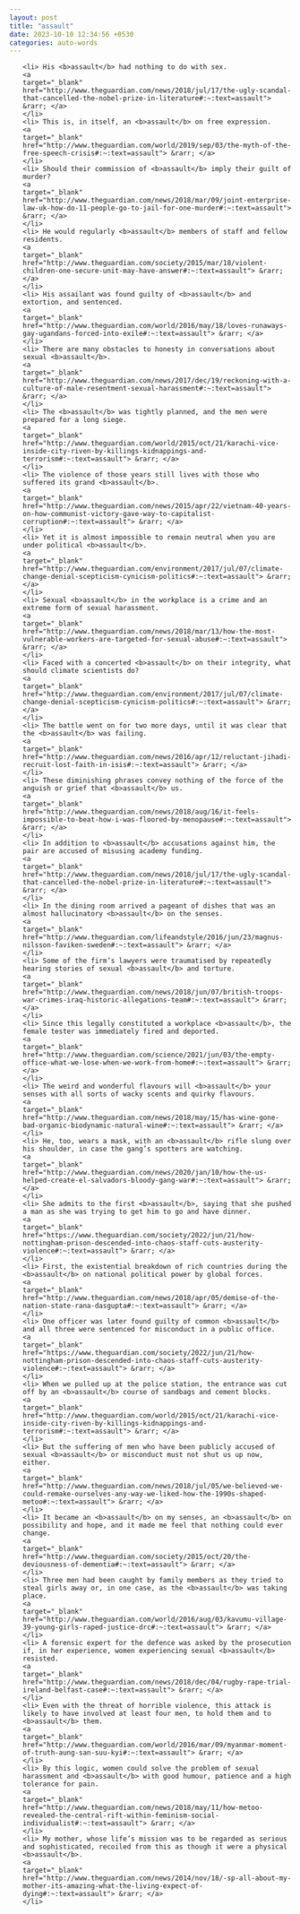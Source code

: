 ```yaml
---
layout: post
title: "assault"
date: 2023-10-10 12:34:56 +0530
categories: auto-words
---
```

<ol>

    <li> His <b>assault</b> had nothing to do with sex.
    <a 
    target="_blank" 
    href="http://www.theguardian.com/news/2018/jul/17/the-ugly-scandal-that-cancelled-the-nobel-prize-in-literature#:~:text=assault"> &rarr; </a>
    </li>
    <li> This is, in itself, an <b>assault</b> on free expression.
    <a 
    target="_blank" 
    href="http://www.theguardian.com/world/2019/sep/03/the-myth-of-the-free-speech-crisis#:~:text=assault"> &rarr; </a>
    </li>
    <li> Should their commission of <b>assault</b> imply their guilt of murder?
    <a 
    target="_blank" 
    href="http://www.theguardian.com/news/2018/mar/09/joint-enterprise-law-uk-how-do-11-people-go-to-jail-for-one-murder#:~:text=assault"> &rarr; </a>
    </li>
    <li> He would regularly <b>assault</b> members of staff and fellow residents.
    <a 
    target="_blank" 
    href="http://www.theguardian.com/society/2015/mar/18/violent-children-one-secure-unit-may-have-answer#:~:text=assault"> &rarr; </a>
    </li>
    <li> His assailant was found guilty of <b>assault</b> and extortion, and sentenced.
    <a 
    target="_blank" 
    href="http://www.theguardian.com/world/2016/may/18/loves-runaways-gay-ugandans-forced-into-exile#:~:text=assault"> &rarr; </a>
    </li>
    <li> There are many obstacles to honesty in conversations about sexual <b>assault</b>.
    <a 
    target="_blank" 
    href="http://www.theguardian.com/news/2017/dec/19/reckoning-with-a-culture-of-male-resentment-sexual-harassment#:~:text=assault"> &rarr; </a>
    </li>
    <li> The <b>assault</b> was tightly planned, and the men were prepared for a long siege.
    <a 
    target="_blank" 
    href="http://www.theguardian.com/world/2015/oct/21/karachi-vice-inside-city-riven-by-killings-kidnappings-and-terrorism#:~:text=assault"> &rarr; </a>
    </li>
    <li> The violence of those years still lives with those who suffered its grand <b>assault</b>.
    <a 
    target="_blank" 
    href="http://www.theguardian.com/news/2015/apr/22/vietnam-40-years-on-how-communist-victory-gave-way-to-capitalist-corruption#:~:text=assault"> &rarr; </a>
    </li>
    <li> Yet it is almost impossible to remain neutral when you are under political <b>assault</b>.
    <a 
    target="_blank" 
    href="http://www.theguardian.com/environment/2017/jul/07/climate-change-denial-scepticism-cynicism-politics#:~:text=assault"> &rarr; </a>
    </li>
    <li> Sexual <b>assault</b> in the workplace is a crime and an extreme form of sexual harassment.
    <a 
    target="_blank" 
    href="http://www.theguardian.com/news/2018/mar/13/how-the-most-vulnerable-workers-are-targeted-for-sexual-abuse#:~:text=assault"> &rarr; </a>
    </li>
    <li> Faced with a concerted <b>assault</b> on their integrity, what should climate scientists do?
    <a 
    target="_blank" 
    href="http://www.theguardian.com/environment/2017/jul/07/climate-change-denial-scepticism-cynicism-politics#:~:text=assault"> &rarr; </a>
    </li>
    <li> The battle went on for two more days, until it was clear that the <b>assault</b> was failing.
    <a 
    target="_blank" 
    href="http://www.theguardian.com/news/2016/apr/12/reluctant-jihadi-recruit-lost-faith-in-isis#:~:text=assault"> &rarr; </a>
    </li>
    <li> These diminishing phrases convey nothing of the force of the anguish or grief that <b>assault</b> us.
    <a 
    target="_blank" 
    href="http://www.theguardian.com/news/2018/aug/16/it-feels-impossible-to-beat-how-i-was-floored-by-menopause#:~:text=assault"> &rarr; </a>
    </li>
    <li> In addition to <b>assault</b> accusations against him, the pair are accused of misusing academy funding.
    <a 
    target="_blank" 
    href="http://www.theguardian.com/news/2018/jul/17/the-ugly-scandal-that-cancelled-the-nobel-prize-in-literature#:~:text=assault"> &rarr; </a>
    </li>
    <li> In the dining room arrived a pageant of dishes that was an almost hallucinatory <b>assault</b> on the senses.
    <a 
    target="_blank" 
    href="http://www.theguardian.com/lifeandstyle/2016/jun/23/magnus-nilsson-faviken-sweden#:~:text=assault"> &rarr; </a>
    </li>
    <li> Some of the firm’s lawyers were traumatised by repeatedly hearing stories of sexual <b>assault</b> and torture.
    <a 
    target="_blank" 
    href="http://www.theguardian.com/news/2018/jun/07/british-troops-war-crimes-iraq-historic-allegations-team#:~:text=assault"> &rarr; </a>
    </li>
    <li> Since this legally constituted a workplace <b>assault</b>, the female tester was immediately fired and deported.
    <a 
    target="_blank" 
    href="http://www.theguardian.com/science/2021/jun/03/the-empty-office-what-we-lose-when-we-work-from-home#:~:text=assault"> &rarr; </a>
    </li>
    <li> The weird and wonderful flavours will <b>assault</b> your senses with all sorts of wacky scents and quirky flavours.
    <a 
    target="_blank" 
    href="http://www.theguardian.com/news/2018/may/15/has-wine-gone-bad-organic-biodynamic-natural-wine#:~:text=assault"> &rarr; </a>
    </li>
    <li> He, too, wears a mask, with an <b>assault</b> rifle slung over his shoulder, in case the gang’s spotters are watching.
    <a 
    target="_blank" 
    href="http://www.theguardian.com/news/2020/jan/10/how-the-us-helped-create-el-salvadors-bloody-gang-war#:~:text=assault"> &rarr; </a>
    </li>
    <li> She admits to the first <b>assault</b>, saying that she pushed a man as she was trying to get him to go and have dinner.
    <a 
    target="_blank" 
    href="https://www.theguardian.com/society/2022/jun/21/how-nottingham-prison-descended-into-chaos-staff-cuts-austerity-violence#:~:text=assault"> &rarr; </a>
    </li>
    <li> First, the existential breakdown of rich countries during the <b>assault</b> on national political power by global forces.
    <a 
    target="_blank" 
    href="http://www.theguardian.com/news/2018/apr/05/demise-of-the-nation-state-rana-dasgupta#:~:text=assault"> &rarr; </a>
    </li>
    <li> One officer was later found guilty of common <b>assault</b> and all three were sentenced for misconduct in a public office.
    <a 
    target="_blank" 
    href="https://www.theguardian.com/society/2022/jun/21/how-nottingham-prison-descended-into-chaos-staff-cuts-austerity-violence#:~:text=assault"> &rarr; </a>
    </li>
    <li> When we pulled up at the police station, the entrance was cut off by an <b>assault</b> course of sandbags and cement blocks.
    <a 
    target="_blank" 
    href="http://www.theguardian.com/world/2015/oct/21/karachi-vice-inside-city-riven-by-killings-kidnappings-and-terrorism#:~:text=assault"> &rarr; </a>
    </li>
    <li> But the suffering of men who have been publicly accused of sexual <b>assault</b> or misconduct must not shut us up now, either.
    <a 
    target="_blank" 
    href="http://www.theguardian.com/news/2018/jul/05/we-believed-we-could-remake-ourselves-any-way-we-liked-how-the-1990s-shaped-metoo#:~:text=assault"> &rarr; </a>
    </li>
    <li> It became an <b>assault</b> on my senses, an <b>assault</b> on possibility and hope, and it made me feel that nothing could ever change.
    <a 
    target="_blank" 
    href="http://www.theguardian.com/society/2015/oct/20/the-deviousness-of-dementia#:~:text=assault"> &rarr; </a>
    </li>
    <li> Three men had been caught by family members as they tried to steal girls away or, in one case, as the <b>assault</b> was taking place.
    <a 
    target="_blank" 
    href="http://www.theguardian.com/world/2016/aug/03/kavumu-village-39-young-girls-raped-justice-drc#:~:text=assault"> &rarr; </a>
    </li>
    <li> A forensic expert for the defence was asked by the prosecution if, in her experience, women experiencing sexual <b>assault</b> resisted.
    <a 
    target="_blank" 
    href="http://www.theguardian.com/news/2018/dec/04/rugby-rape-trial-ireland-belfast-case#:~:text=assault"> &rarr; </a>
    </li>
    <li> Even with the threat of horrible violence, this attack is likely to have involved at least four men, to hold them and to <b>assault</b> them.
    <a 
    target="_blank" 
    href="http://www.theguardian.com/world/2016/mar/09/myanmar-moment-of-truth-aung-san-suu-kyi#:~:text=assault"> &rarr; </a>
    </li>
    <li> By this logic, women could solve the problem of sexual harassment and <b>assault</b> with good humour, patience and a high tolerance for pain.
    <a 
    target="_blank" 
    href="http://www.theguardian.com/news/2018/may/11/how-metoo-revealed-the-central-rift-within-feminism-social-individualist#:~:text=assault"> &rarr; </a>
    </li>
    <li> My mother, whose life’s mission was to be regarded as serious and sophisticated, recoiled from this as though it were a physical <b>assault</b>.
    <a 
    target="_blank" 
    href="http://www.theguardian.com/news/2014/nov/18/-sp-all-about-my-mother-its-amazing-what-the-living-expect-of-dying#:~:text=assault"> &rarr; </a>
    </li>